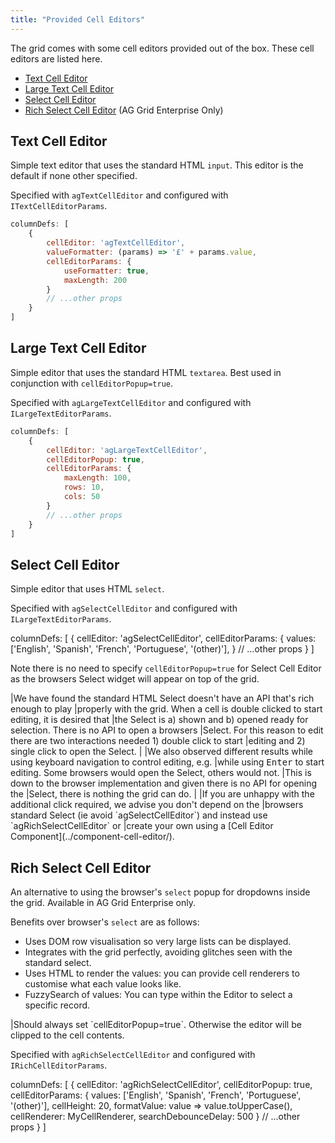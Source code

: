 ```yaml
---
title: "Provided Cell Editors"
---
```


The grid comes with some cell editors provided out of the box. These cell editors are listed here.

- [Text Cell Editor](/provided-cell-editors/#text-cell-editor)
- [Large Text Cell Editor](/provided-cell-editors/#large-text-cell-editor)
- [Select Cell Editor](/provided-cell-editors/#select-cell-editor)
- [Rich Select Cell Editor](/provided-cell-editors/#rich-select-cell-editor) (AG Grid Enterprise Only)

<grid-example title='Editors' name='editors' type='generated' options='{ "enterprise": true, "modules": ["clientside","richselect"] }'></grid-example>

## Text Cell Editor

Simple text editor that uses the standard HTML `input`. This editor is the default if none other specified.

Specified with `agTextCellEditor` and configured with `ITextCellEditorParams`.

<interface-documentation interfaceName='ITextCellEditorParams' names='["useFormatter","maxLength"]'></interface-documentation>

```js
columnDefs: [
    {
        cellEditor: 'agTextCellEditor',
        valueFormatter: (params) => '£' + params.value,
        cellEditorParams: {
            useFormatter: true,
            maxLength: 200
        }
        // ...other props
    }
]
```

## Large Text Cell Editor

Simple editor that uses the standard HTML `textarea`. Best used in conjunction with `cellEditorPopup=true`.

Specified with `agLargeTextCellEditor` and configured with `ILargeTextEditorParams`.

<interface-documentation interfaceName='ILargeTextEditorParams' names='["maxLength","rows","cols"]'></interface-documentation>

```js
columnDefs: [
    {
        cellEditor: 'agLargeTextCellEditor',
        cellEditorPopup: true,
        cellEditorParams: {
            maxLength: 100,
            rows: 10,
            cols: 50
        }
        // ...other props
    }
]
```

## Select Cell Editor

Simple editor that uses HTML `select`.

Specified with `agSelectCellEditor` and configured with `ILargeTextEditorParams`.

<interface-documentation interfaceName='ISelectCellEditorParams' names='["values"]'></interface-documentation>

<snippet transform={false}>
columnDefs: [
    {
        cellEditor: 'agSelectCellEditor',
        cellEditorParams: {
            values: ['English', 'Spanish', 'French', 'Portuguese', '(other)'],
        }
        // ...other props
    }
]
</snippet>

Note there is no need to specify `cellEditorPopup=true` for Select Cell Editor as the browsers Select widget will appear on top of the grid.

<note>
|We have found the standard HTML Select doesn't have an API that's rich enough to play
|properly with the grid. When a cell is double clicked to start editing, it is desired that
|the Select is a) shown and b) opened ready for selection. There is no API to open a browsers
|Select. For this reason to edit there are two interactions needed 1) double click to start
|editing and 2) single click to open the Select.
|
|We also observed different results while using keyboard navigation to control editing, e.g.
|while using <kbd>Enter</kbd> to start editing. Some browsers would open the Select, others would not.
|This is down to the browser implementation and given there is no API for opening the
|Select, there is nothing the grid can do.
|
|If you are unhappy with the additional click required, we advise you don't depend on the
|browsers standard Select (ie avoid `agSelectCellEditor`) and instead use `agRichSelectCellEditor` or
|create your own using a [Cell Editor Component](../component-cell-editor/).
</note>

## Rich Select Cell Editor

An alternative to using the browser's `select` popup for dropdowns inside the grid. Available in AG Grid Enterprise only. 

Benefits over browser's `select` are as follows:

- Uses DOM row visualisation so very large lists can be displayed.
- Integrates with the grid perfectly, avoiding glitches seen with the standard select.
- Uses HTML to render the values: you can provide cell renderers to customise what each value looks like.
- FuzzySearch of values: You can type within the Editor to select a specific record.

<framework-specific-section frameworks="react">
|Should always set `cellEditorPopup=true`. Otherwise the editor will be clipped to the cell contents.
</framework-specific-section>

Specified with `agRichSelectCellEditor` and configured with `IRichCellEditorParams`.

<interface-documentation interfaceName='IRichCellEditorParams' names='["values", "cellHeight", "formatValue", "cellRenderer", "searchDebounceDelay" ]'></interface-documentation>

<snippet transform={false}>
columnDefs: [
    {
        cellEditor: 'agRichSelectCellEditor',
        cellEditorPopup: true,
        cellEditorParams: {
            values: ['English', 'Spanish', 'French', 'Portuguese', '(other)'],
            cellHeight: 20,
            formatValue: value => value.toUpperCase(),
            cellRenderer: MyCellRenderer,
            searchDebounceDelay: 500
        }
        // ...other props
    }
]
</snippet>
